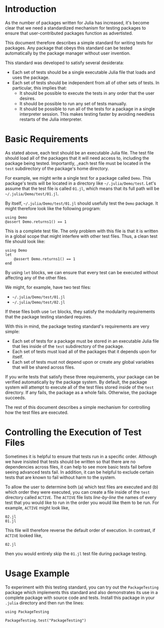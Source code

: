 # Introduction

As the number of packages written for Julia has increased, it's become clear that we need a standardized mechanism for testing packages to ensure that user-contributed packages function as advertisted.

This document therefore describes a simple standard for writing tests for packages. Any package that obeys this standard can be tested automatically by the package manager without user invention.

This standard was developed to satisfy several desiderata:

* Each set of tests should be a single executable Julia file that loads and uses the package.
* Each set of tests should be independent from all of other sets of tests. In particular, this implies that:
	* It should be possible to execute the tests in any order that the user desires.
	* It should be possible to run any set of tests manually.
	* It should be possible to run all of the tests for a package in a single interpreter session. This makes testing faster by avoiding needless restarts of the Julia interpreter.

# Basic Requirements

As stated above, each test should be an executable Julia file. The test file should load all of the packages that it will need access to, including the package being tested. Importantly, _each test file must be located in the `test` subdirectory of the package's home directory.

For example, we might write a single test for a package called `Demo`. This package's tests will be located in a directory like `~/.julia/Demo/test`. Let's assume that the test file is called `01.jl`, which means that its full path will be `~/.julia/Demo/test/01.jl`.

By itself, `~/.julia/Demo/test/01.jl` should usefully test the `Demo` package. It might therefore look like the following program:

	using Demo
	@assert Demo.returns1() == 1

This is a complete test file. The only problem with this file is that it is written in a global scope that might interfere with other test files. Thus, a clean test file should look like:

	using Demo
	let
		@assert Demo.returns1() == 1
	end

By using `let` blocks, we can ensure that every test can be executed without affecting any of the other files.

We might, for example, have two test files:

* `~/.julia/Demo/test/01.jl`
* `~/.julia/Demo/test/02.jl`

If these files both use `let` blocks, they satisfy the modularity requirements that the package testing standard requires.

With this in mind, the package testing standard's requirements are very simple:

* Each set of tests for a package must be stored in an executable Julia file that lies inside of the `test` subdirectory of the package.
* Each set of tests must load all of the packages that it depends upon for itself.
* Each set of tests must not depend upon or create any global variables that will be shared across files.

If you write tests that satisfy these three requirements, your package can be verified automatically by the package system. By default, the package system will attempt to execute all of the test files stored inside of the `test` directory. If any fails, the package as a whole fails. Otherwise, the package succeeds.

The rest of this document describes a simple mechanism for controlling how the test files are executed.

# Controlling the Execution of Test Files

Sometimes it is helpful to ensure that tests run in a specific order. Although we have insisted that tests should be written so that there are no dependencies across files, it can help to see more basic tests fail before seeing advanced tests fail. In addition, it can be helpful to exclude certain tests that are known to fail without harm to the system.

To allow the user to determine both (a) which test files are executed and (b) which order they were executed, you can create a file inside of the `test` directory called `ACTIVE`. The `ACTIVE` file lists _line-by-line_ the names of every test that you would like to run in the order you would like them to be run. For example, `ACTIVE` might look like,

	02.jl
    01.jl

This file will therefore reverse the default order of execution. In contrast, if `ACTIVE` looked like,

	02.jl

then you would entirely skip the `01.jl` test file during package testing.

# Usage Example

To experiment with this testing standard, you can try out the `PackageTesting` package which implements this standard and also demonstrates its use in a complete package with source code and tests. Install this package in your `.julia` directory and then run the lines:

	using PackageTesting

	PackageTesting.test("PackageTesting")
